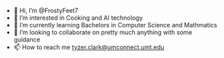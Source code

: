- 👋 Hi, I’m @FrostyFeet7
- 👀 I’m interested in Cooking and AI technology
- 🌱 I’m currently learning Bachelors in Computer Science and Mathmatics
- 💞️ I’m looking to collaborate on pretty much anything with some guidance
- 📫 How to reach me tyzer.clark@umconnect.umt.edu

<!---
FrostyFeet7/FrostyFeet7 is a ✨ special ✨ repository because its `README.md` (this file) appears on your GitHub profile.
You can click the Preview link to take a look at your changes.
--->
